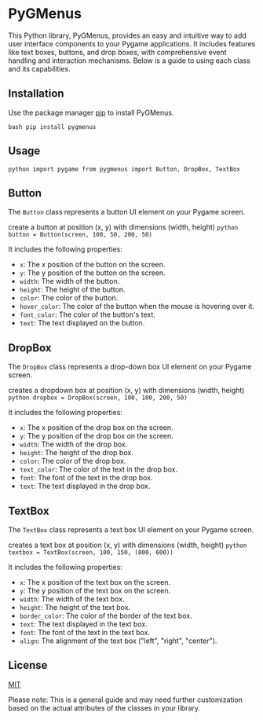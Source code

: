 # PyGMenus

This Python library, PyGMenus, provides an easy and intuitive way to add user interface components to your Pygame applications. It includes features like text boxes, buttons, and drop boxes, with comprehensive event handling and interaction mechanisms. Below is a guide to using each class and its capabilities.

## Installation

Use the package manager [pip](https://pip.pypa.io/en/stable/) to install PyGMenus.

`bash
pip install pygmenus
`

## Usage

`python
import pygame
from pygmenus import Button, DropBox, TextBox
`

## Button

The `Button` class represents a button UI element on your Pygame screen. 

create a button at position (x, y) with dimensions (width, height)
`python
button = Button(screen, 100, 50, 200, 50)
`

It includes the following properties:

- `x`: The x position of the button on the screen.
- `y`: The y position of the button on the screen.
- `width`: The width of the button.
- `height`: The height of the button.
- `color`: The color of the button.
- `hover_color`: The color of the button when the mouse is hovering over it.
- `font_color`: The color of the button's text.
- `text`: The text displayed on the button.

## DropBox

The `DropBox` class represents a drop-down box UI element on your Pygame screen.

creates a dropdown box at position (x, y) with dimensions (width, height)
`python
dropbox = DropBox(screen, 100, 100, 200, 50)
`

It includes the following properties:

- `x`: The x position of the drop box on the screen.
- `y`: The y position of the drop box on the screen.
- `width`: The width of the drop box.
- `height`: The height of the drop box.
- `color`: The color of the drop box.
- `text_color`: The color of the text in the drop box.
- `font`: The font of the text in the drop box.
- `text`: The text displayed in the drop box.

## TextBox

The `TextBox` class represents a text box UI element on your Pygame screen.

creates a text box at position (x, y) with dimensions (width, height)
`python
textbox = TextBox(screen, 100, 150, (800, 600))
`

It includes the following properties:

- `x`: The x position of the text box on the screen.
- `y`: The y position of the text box on the screen.
- `width`: The width of the text box.
- `height`: The height of the text box.
- `border_color`: The color of the border of the text box.
- `text`: The text displayed in the text box.
- `font`: The font of the text in the text box.
- `align`: The alignment of the text box ("left", "right", "center").

## License

[MIT](https://choosealicense.com/licenses/mit/)

Please note: This is a general guide and may need further customization based on the actual attributes of the classes in your library.
